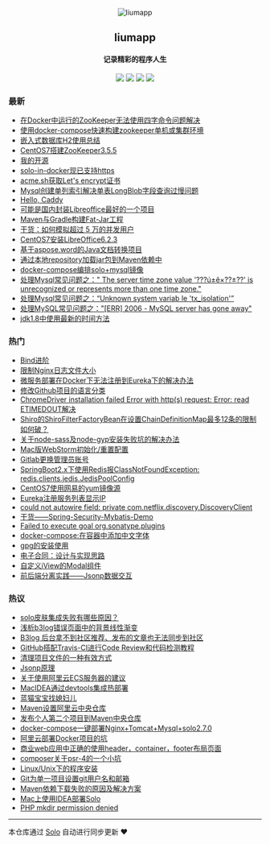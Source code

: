 <p align="center"><img alt="liumapp" src="https://avatars3.githubusercontent.com/u/21333655?v=4"></p><h2 align="center">
liumapp
</h2>

<h4 align="center">记录精彩的程序人生</h4>
<p align="center"><a title="liumapp" target="_blank" href="https://github.com/liumapp/solo-blog"><img src="https://img.shields.io/github/last-commit/liumapp/solo-blog.svg?style=flat-square&color=FF9900"></a>
<a title="GitHub repo size in bytes" target="_blank" href="https://github.com/liumapp/solo-blog"><img src="https://img.shields.io/github/repo-size/liumapp/solo-blog.svg?style=flat-square"></a>
<a title="Solo Version" target="_blank" href="https://github.com/b3log/solo/releases"><img src="https://img.shields.io/badge/solo-3.6.1-f1e05a.svg?style=flat-square&color=blueviolet"></a>
<a title="Hits" target="_blank" href="https://github.com/b3log/hits"><img src="https://hits.b3log.org/liumapp/solo-blog.svg"></a></p>

### 最新

* [在Docker中运行的ZooKeeper无法使用四字命令问题解决](https://www.liumapp.com/articles/2019/07/08/1562568246195.html)
* [使用docker-compose快速构建zookeeper单机或集群环境](https://www.liumapp.com/articles/2019/06/25/1561428785608.html)
* [嵌入式数据库H2使用总结](https://www.liumapp.com/articles/2019/06/19/1560927351722.html)
* [CentOS7搭建ZooKeeper3.5.5](https://www.liumapp.com/articles/2019/06/10/1560135259222.html)
* [我的开源](https://www.liumapp.com/my-github-repos)
* [solo-in-docker现已支持https](https://www.liumapp.com/articles/2019/05/23/1558578407774.html)
* [acme.sh获取Let's encrypt证书](https://www.liumapp.com/articles/2019/05/23/1558574698880.html)
* [Mysql创建单列索引解决单表LongBlob字段查询过慢问题](https://www.liumapp.com/articles/2019/05/21/1558429665771.html)
* [Hello, Caddy](https://www.liumapp.com/articles/2019/05/21/1558408869892.html)
* [可能是国内封装Libreoffice最好的一个项目](https://www.liumapp.com/articles/2019/05/17/1558083959455.html)
* [Maven与Gradle构建Fat-Jar工程](https://www.liumapp.com/articles/2019/05/13/1557747040354.html)
* [干货：如何模拟超过 5 万的并发用户](https://www.liumapp.com/articles/2019/04/28/1556414111333.html)
* [CentOS7安装LibreOffice6.2.3](https://www.liumapp.com/articles/2019/04/25/1556178926172.html)
* [基于aspose.word的Java文档转换项目](https://www.liumapp.com/articles/2019/04/15/1555310407274.html)
* [通过本地repository加载jar包到Maven依赖中](https://www.liumapp.com/articles/2019/04/12/1555053553824.html)
* [docker-compose编排solo+mysql镜像](https://www.liumapp.com/articles/2019/04/04/1554361784974.html)
* [处理Mysql常见问题之：" The server time zone value '???ú±ê×??±??' is unrecognized or represents more than one time zone."](https://www.liumapp.com/articles/2019/03/20/1553062540312.html)
* [处理Mysql常见问题之：“Unknown system variab le 'tx_isolation'”](https://www.liumapp.com/articles/2019/03/20/1553062186647.html)
* [处理MySQL常见问题之："[ERR] 2006 - MySQL server has gone away"](https://www.liumapp.com/articles/2019/03/20/1553044657099.html)
* [jdk1.8中使用最新的时间方法](https://www.liumapp.com/articles/2019/03/17/1552826323755.html)

### 热门

* [Bind进阶](https://www.liumapp.com/articles/2017/06/21/1498030426224.html)
* [限制Nginx日志文件大小](https://www.liumapp.com/articles/2017/06/01/1496286037699.html)
* [微服务部署在Docker下无法注册到Eureka下的解决办法](https://www.liumapp.com/articles/2018/03/08/1520472997932.html)
* [修改Github项目的语言分类](https://www.liumapp.com/articles/2017/08/09/1502242821686.html)
* [ChromeDriver installation failed Error with http(s) request: Error: read ETIMEDOUT解决](https://www.liumapp.com/articles/2017/10/27/1509069874940.html)
* [Shiro的ShiroFilterFactoryBean在设置ChainDefinitionMap最多12条的限制如何破？](https://www.liumapp.com/articles/2017/09/15/1505441552045.html)
* [关于node-sass及node-gyp安装失败坑的解决办法](https://www.liumapp.com/articles/2018/01/03/1514943853653.html)
* [Mac版WebStorm初始化/重置配置](https://www.liumapp.com/articles/2017/11/01/1509508105179.html)
* [Gitlab更换管理员账号](https://www.liumapp.com/articles/2017/09/20/1505869072729.html)
* [SpringBoot2.x下使用Redis报ClassNotFoundException: redis.clients.jedis.JedisPoolConfig](https://www.liumapp.com/articles/2018/09/18/1537239301796.html)
* [CentOS7使用网易的yum镜像源](https://www.liumapp.com/articles/2017/08/01/1501551825701.html)
* [Eureka注册服务列表显示IP](https://www.liumapp.com/articles/2018/03/09/1520558595253.html)
* [could not autowire field: private com.netflix.discovery.DiscoveryClient](https://www.liumapp.com/articles/2018/01/19/1516349558499.html)
* [干货——Spring-Security-Mybatis-Demo](https://www.liumapp.com/articles/2018/02/03/1517659378683.html)
* [Failed to execute goal org.sonatype.plugins](https://www.liumapp.com/articles/2017/11/27/1511745116428.html)
* [docker-compose:在容器中添加中文字体](https://www.liumapp.com/articles/2018/06/05/1528179707247.html)
* [gpg的安装使用](https://www.liumapp.com/articles/2017/07/20/1500521485758.html)
* [电子合同：设计与实现思路](https://www.liumapp.com/articles/2017/09/19/1505806687238.html)
* [自定义iView的Modal组件](https://www.liumapp.com/articles/2018/05/29/1527511707286.html)
* [前后端分离实践——Jsonp数据交互](https://www.liumapp.com/articles/2017/11/08/1510100732467.html)

### 热议

* [solo皮肤集成失败有哪些原因？](https://www.liumapp.com/articles/2017/06/29/1498706154791.html)
* [浅析b3log错误页面中的背景线性渐变](https://www.liumapp.com/articles/2017/06/17/1497670906119.html)
* [B3log 后台拿不到社区推荐、发布的文章也无法同步到社区](https://www.liumapp.com/articles/2017/07/12/1499827297261.html)
* [GitHub搭配Travis-CI进行Code Review和代码检测教程](https://www.liumapp.com/articles/2019/01/11/1547190585269.html)
* [清理项目文件的一种有效方式](https://www.liumapp.com/articles/2017/10/09/1507536204078.html)
* [Jsonp原理](https://www.liumapp.com/articles/2017/11/03/1509714956126.html)
* [关于使用阿里云ECS服务器的建议](https://www.liumapp.com/articles/2017/06/15/1497496608534.html)
* [MacIDEA通过devtools集成热部署](https://www.liumapp.com/articles/2017/08/25/1503644138971.html)
* [蓝猫宝宝找媳妇儿](https://www.liumapp.com/articles/2017/10/11/1507704304838.html)
* [Maven设置阿里云中央仓库](https://www.liumapp.com/articles/2017/10/22/1508647241163.html)
* [发布个人第二个项目到Maven中央仓库](https://www.liumapp.com/articles/2017/11/15/1510713422953.html)
* [docker-compose一键部署Nginx+Tomcat+Mysql+solo2.7.0](https://www.liumapp.com/articles/2018/05/17/1526479530037.html)
* [阿里云部署Docker项目的坑](https://www.liumapp.com/articles/2018/08/14/1534256216773.html)
* [商业web应用中正确的使用header，container，footer布局页面](https://www.liumapp.com/articles/2017/03/04/1488590207037.html)
* [composer关于psr-4的一个小坑](https://www.liumapp.com/articles/2017/03/22/1490170969445.html)
* [Linux/Unix下的程序安装](https://www.liumapp.com/articles/2017/06/08/1496888135985.html)
* [Git为单一项目设置git用户名和邮箱](https://www.liumapp.com/articles/2017/10/25/1508933894966.html)
* [Maven依赖下载失败的原因及解决方案](https://www.liumapp.com/articles/2018/03/02/1519962410735.html)
* [Mac上使用IDEA部署Solo](https://www.liumapp.com/articles/2017/02/28/1488287718829.html)
* [PHP mkdir permission denied](https://www.liumapp.com/articles/2017/03/01/1488358552108.html)

---

本仓库通过 [Solo](https://github.com/b3log/solo) 自动进行同步更新 ❤️ 